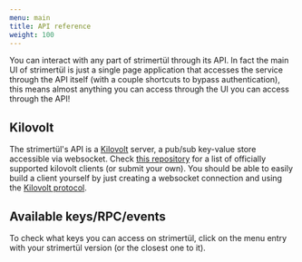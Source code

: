 ```yaml
---
menu: main
title: API reference
weight: 100
---
```


You can interact with any part of strimertül through its API. In fact the main UI of strimertül is just a single page application that accesses the service through the API itself (with a couple shortcuts to bypass authentication), this means almost anything you can access through the UI you can access through the API!

## Kilovolt

The strimertül's API is a [Kilovolt](https://github.com/strimertul/kilovolt) server, a pub/sub key-value store accessible via websocket. Check [this repository](https://github.com/strimertul/kilovolt-clients) for a list of officially supported kilovolt clients (or submit your own). You should be able to easily build a client yourself by just creating a websocket connection and using the [Kilovolt protocol](https://github.com/strimertul/kilovolt/blob/main/PROTOCOL.md).

## Available keys/RPC/events

To check what keys you can access on strimertül, click on the menu entry with your strimertül version (or the closest one to it).
